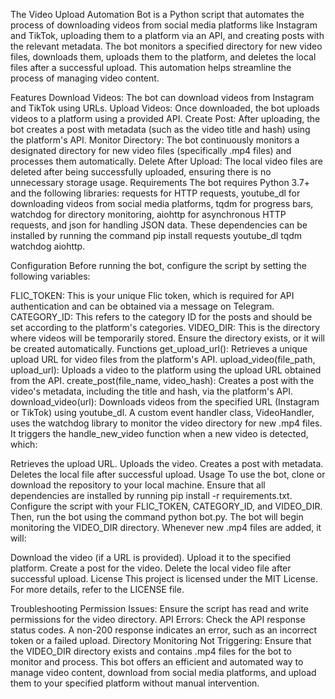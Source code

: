 The Video Upload Automation Bot is a Python script that automates the process of downloading videos from social media platforms like Instagram and TikTok, uploading them to a platform via an API, and creating posts with the relevant metadata. The bot monitors a specified directory for new video files, downloads them, uploads them to the platform, and deletes the local files after a successful upload. This automation helps streamline the process of managing video content.

Features
Download Videos: The bot can download videos from Instagram and TikTok using URLs.
Upload Videos: Once downloaded, the bot uploads videos to a platform using a provided API.
Create Post: After uploading, the bot creates a post with metadata (such as the video title and hash) using the platform's API.
Monitor Directory: The bot continuously monitors a designated directory for new video files (specifically .mp4 files) and processes them automatically.
Delete After Upload: The local video files are deleted after being successfully uploaded, ensuring there is no unnecessary storage usage.
Requirements
The bot requires Python 3.7+ and the following libraries: requests for HTTP requests, youtube_dl for downloading videos from social media platforms, tqdm for progress bars, watchdog for directory monitoring, aiohttp for asynchronous HTTP requests, and json for handling JSON data. These dependencies can be installed by running the command pip install requests youtube_dl tqdm watchdog aiohttp.

Configuration
Before running the bot, configure the script by setting the following variables:

FLIC_TOKEN: This is your unique Flic token, which is required for API authentication and can be obtained via a message on Telegram.
CATEGORY_ID: This refers to the category ID for the posts and should be set according to the platform's categories.
VIDEO_DIR: This is the directory where videos will be temporarily stored. Ensure the directory exists, or it will be created automatically.
Functions
get_upload_url(): Retrieves a unique upload URL for video files from the platform's API.
upload_video(file_path, upload_url): Uploads a video to the platform using the upload URL obtained from the API.
create_post(file_name, video_hash): Creates a post with the video's metadata, including the title and hash, via the platform's API.
download_video(url): Downloads videos from the specified URL (Instagram or TikTok) using youtube_dl.
A custom event handler class, VideoHandler, uses the watchdog library to monitor the video directory for new .mp4 files. It triggers the handle_new_video function when a new video is detected, which:

Retrieves the upload URL.
Uploads the video.
Creates a post with metadata.
Deletes the local file after successful upload.
Usage
To use the bot, clone or download the repository to your local machine. Ensure that all dependencies are installed by running pip install -r requirements.txt. Configure the script with your FLIC_TOKEN, CATEGORY_ID, and VIDEO_DIR. Then, run the bot using the command python bot.py. The bot will begin monitoring the VIDEO_DIR directory. Whenever new .mp4 files are added, it will:

Download the video (if a URL is provided).
Upload it to the specified platform.
Create a post for the video.
Delete the local video file after successful upload.
License
This project is licensed under the MIT License. For more details, refer to the LICENSE file.

Troubleshooting
Permission Issues: Ensure the script has read and write permissions for the video directory.
API Errors: Check the API response status codes. A non-200 response indicates an error, such as an incorrect token or a failed upload.
Directory Monitoring Not Triggering: Ensure that the VIDEO_DIR directory exists and contains .mp4 files for the bot to monitor and process.
This bot offers an efficient and automated way to manage video content, download from social media platforms, and upload them to your specified platform without manual intervention.